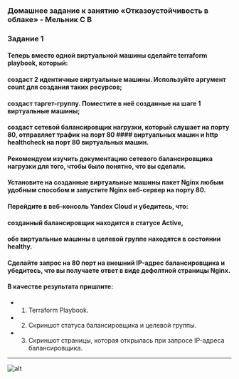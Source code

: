 ### Домашнее задание к занятию «Отказоустойчивость в облаке» - Мельник С В

### Задание 1

#### Теперь вместо одной виртуальной машины сделайте terraform playbook, который:

#### создаст 2 идентичные виртуальные машины. Используйте аргумент count для создания таких ресурсов;

#### создаст таргет-группу. Поместите в неё созданные на шаге 1 виртуальные машины;

#### создаст сетевой балансировщик нагрузки, который слушает на порту 80, отправляет трафик на порт 80 #### виртуальных машин и http healthcheck на порт 80 виртуальных машин.

#### Рекомендуем изучить документацию сетевого балансировщика нагрузки для того, чтобы было понятно, что вы сделали.

#### Установите на созданные виртуальные машины пакет Nginx любым удобным способом и запустите Nginx веб-сервер на порту 80.

#### Перейдите в веб-консоль Yandex Cloud и убедитесь, что:

#### созданный балансировщик находится в статусе Active,

#### обе виртуальные машины в целевой группе находятся в состоянии healthy.

#### Сделайте запрос на 80 порт на внешний IP-адрес балансировщика и убедитесь, что вы получаете ответ в виде дефолтной страницы Nginx.

#### В качестве результата пришлите:

- 1. Terraform Playbook.

- 2. Скриншот статуса балансировщика и целевой группы.

- 3. Скриншот страницы, которая открылась при запросе IP-адреса балансировщика.

---

![alt]()
